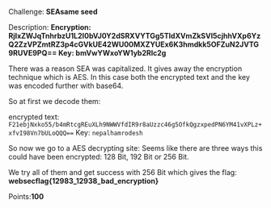 Challenge: **SEAsame seed**

Description: **Encryption: RjIxZWJqTnhrbzU1L2I0bVJ0Y2dSRXVYTGg5TldXVmZkSVI5cjhhVXp6YzQ2ZzVPZmtRZ3p4cGVkUE42WU00MXZYUEx6K3hmdkk5OFZuN2JVTG9RUVE9PQ== Key: bmVwYWxoYW1yb2Rlc2g**

There was a reason SEA was capitalized. It gives away the encryption technique which is AES. In this case both the encrypted text and the key was encoded further with base64. 

So at first we decode them:

encrypted text: `F21ebjNxko55/b4mRtcgREuXLh9NWWVfdIR9r8aUzzc46g5OfkQgzxpedPN6YM41vXPLz+xfvI98Vn7bULoQQQ==`
Key: `nepalhamrodesh`

So now we go to a AES decrypting site: Seems like there are three ways this could have been encrypted: 128 Bit, 192 Bit or 256 Bit.

We try all of them and get success with 256 Bit which gives the flag: **websecflag{12983_12938_bad_encryption}**

Points:**100**